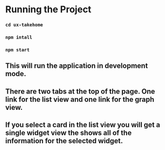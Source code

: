 # Running the Project

### `cd ux-takehome`

### `npm intall`

### `npm start`

## This will run the application in development mode.

##  There are two tabs at the top of the page. One link for the list view and one link for the graph view.

## If you select a card in the list view you will get a single widget view the shows all of the information for the selected widget. 




